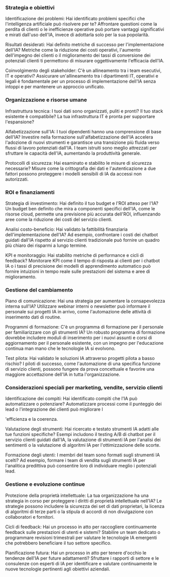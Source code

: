 ### Strategia e obiettivi

Identificazione dei problemi: Hai identificato problemi specifici che l'intelligenza artificiale può risolvere per te? Affrontare questioni come la perdita di clienti o le inefficienze operative può portare vantaggi significativi e mirati dall'uso dell'IA, invece di adottarla solo per la sua popolarità.

Risultati desiderati: Hai definito metriche di successo per l'implementazione dell'IA? Metriche come la riduzione dei costi operativi, l'aumento dell'impegno dei clienti o il miglioramento dei tassi di conversione dei potenziali clienti ti permettono di misurare oggettivamente l'efficacia dell'IA.

Coinvolgimento degli stakeholder: C'è un allineamento tra i team esecutivi, IT e operativi? Assicurare un'allineamento tra i dipartimenti IT, operativi e legali è fondamentale per un processo di implementazione dell'IA senza intoppi e per mantenere un approccio unificato.

### Organizzazione e risorse umane

Infrastruttura tecnica: I tuoi dati sono organizzati, puliti e pronti? Il tuo stack esistente è compatibile? La tua infrastruttura IT è pronta per supportare l'espansione?

Alfabetizzazione sull'IA: I tuoi dipendenti hanno una comprensione di base dell'IA? Investire nella formazione sull'alfabetizzazione dell'IA accelera l'adozione di nuovi strumenti e garantisce una transizione più fluida verso flussi di lavoro potenziati dall'IA. I team istruiti sono meglio attrezzati per sfruttare le capacità dell'IA, aumentando la produttività generale.

Protocolli di sicurezza: Hai esaminato e stabilito le misure di sicurezza necessarie? Misure come la crittografia dei dati e l'autenticazione a due fattori possono proteggere i modelli sensibili di IA da accessi non autorizzati.

### ROI e finanziamenti

Strategia di investimento: Hai definito il tuo budget e l'ROI atteso per l'IA? Un budget ben definito che mira a componenti specifici dell'IA, come le risorse cloud, permette una previsione più accurata dell'ROI, influenzando aree come la riduzione dei costi del servizio clienti.

Analisi costo-beneficio: Hai validato la fattibilità finanziaria dell'implementazione dell'IA? Ad esempio, confrontare i costi dei chatbot guidati dall'IA rispetto al servizio clienti tradizionale può fornire un quadro più chiaro dei risparmi a lungo termine.

KPI e monitoraggio: Hai stabilito metriche di performance e cicli di feedback? Monitorare KPI come il tempo di risposta ai clienti per i chatbot IA o i tassi di precisione dei modelli di apprendimento automatico può fornire intuizioni in tempo reale sulle prestazioni del sistema e aree di miglioramento.

### Gestione del cambiamento

Piano di comunicazione: Hai una strategia per aumentare la consapevolezza interna sull'IA? Utilizzare webinar interni o newsletter può informare il personale sui progetti IA in arrivo, come l'automazione delle attività di inserimento dati di routine.

Programmi di formazione: C'è un programma di formazione per il personale per familiarizzare con gli strumenti IA? Un robusto programma di formazione dovrebbe includere moduli di inserimento per i nuovi assunti e corsi di aggiornamento per il personale esistente, con un impegno per l'educazione continua man mano che le tecnologie IA si evolvono.

Test pilota: Hai validato le soluzioni IA attraverso progetti pilota a basso rischio? I piloti di successo, come l'automazione di una specifica funzione di servizio clienti, possono fungere da prova concettuale e favorire una maggiore accettazione dell'IA in tutta l'organizzazione.

### Considerazioni speciali per marketing, vendite, servizio clienti

Identificazione dei compiti: Hai identificato compiti che l'IA può automatizzare o potenziare? Automatizzare processi come il punteggio dei lead o l'integrazione dei clienti può migliorare l

'efficienza e la coerenza.

Valutazione degli strumenti: Hai ricercato e testato strumenti IA adatti alle tue funzioni specifiche? Esempi includono il testing A/B di chatbot per il servizio clienti guidati dall'IA, la valutazione di strumenti IA per l'analisi dei sentimenti o la valutazione di algoritmi IA per l'ottimizzazione delle scorte.

Formazione degli utenti: I membri del team sono formati sugli strumenti IA scelti? Ad esempio, formare i team di vendita sugli strumenti IA per l'analitica predittiva può consentire loro di individuare meglio i potenziali lead.

### Gestione e evoluzione continue

Protezione della proprietà intellettuale: La tua organizzazione ha una strategia in corso per proteggere i diritti di proprietà intellettuale nell'IA? Le strategie possono includere la sicurezza dei set di dati proprietari, la licenza di algoritmi di terze parti o la stipula di accordi di non divulgazione con collaboratori e fornitori.

Cicli di feedback: Hai un processo in atto per raccogliere continuamente feedback sulle prestazioni di utenti e sistemi? Stabilire un team dedicato o programmare revisioni trimestrali per valutare le tecnologie IA emergenti che potrebbero beneficiare il tuo settore specifico.

Pianificazione futura: Hai un processo in atto per tenere d'occhio le tendenze dell'IA per future adattamenti? Sfruttare i rapporti di settore e le consulenze con esperti di IA per identificare e valutare continuamente le nuove tecnologie pertinenti agli obiettivi aziendali.